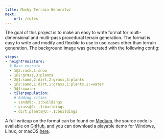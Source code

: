 ```yaml
---
title: Mushy Terrain Generator
next: 
    url: /rules
---
```


The goal of this project is to make an easy to write format for multi-dimensional and multi-pass procedural terrain generation. The format is easy to write and modify and flexible to use in use cases other than terrain generation. The background image was generated with the following config:

```yaml
steps:
- height*moisture:
  # Base terrain
  - 1@2:rock,1:snow
  - 1@2:grass,3:plants
  - 2@1:sand,2:dirt,2:grass,3:plants
  - 1@2:sand,1:dirt,1:grass,1:plants,2:=water
  - 3@1:=water
  - tile*population:
    # Adding cities
    - sand@9:-,1:buildings
    - grass@2:-,1:buildings
    - dirt,plants@3:-,1:buildings
```

 A full writeup on the format can be found on [Medium](https://medium.com/@gammagames/mushy-terrain-478a7aeb4c12), the source code is available on [GitHub](https://github.com/GammaGames/mushy-terrain/blob/master/assets/scripts/tilegen.gd), and you can download a playable demo for Windows, Linux, or macOS [here](/download).
